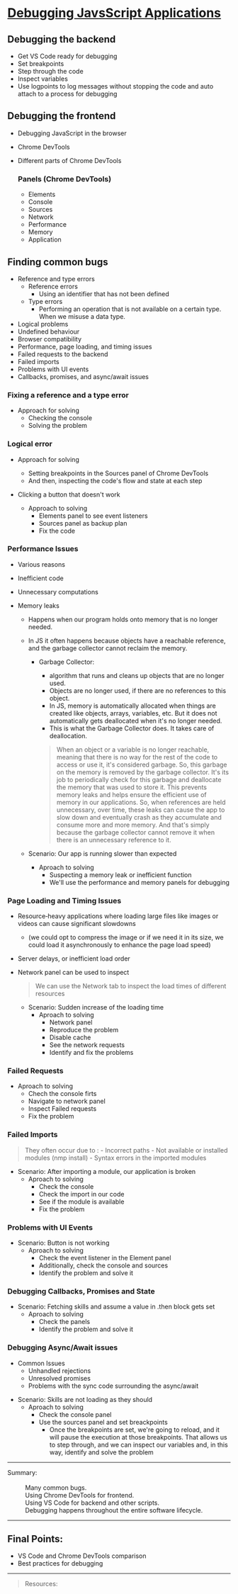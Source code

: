 # [Debugging JavsScript Applications](https://app.pluralsight.com/library/courses/javascript-debugging-applications/table-of-contents)

## Debugging the backend

 - Get VS Code ready for debugging
 - Set breakpoints
 - Step through the code
 - Inspect variables
 - Use logpoints to log messages without stopping the code and auto attach to a process for debugging 

 ## Debugging the frontend

 - Debugging JavaScript in the browser
 - Chrome DevTools
 - Different parts of Chrome DevTools 

    ### Panels (Chrome DevTools)
    - Elements
    - Console
    - Sources
    - Network
    - Performance
    - Memory 
    - Application

## Finding common bugs

 - Reference and type errors 
   * Reference errors
        * Using an identifier that has not  been defined
   * Type errors 
        * Performing an operation that is not available on a certain type. When we misuse a data type.
 - Logical problems
 - Undefined behaviour
 - Browser compatibility
 - Performance, page loading, and timing issues
 - Failed requests to the backend
 - Failed imports
 - Problems with UI events
 - Callbacks, promises, and async/await issues

 ### Fixing a reference and a type error

 - Approach for solving
    * Checking the console
    * Solving the problem

### Logical error

 - Approach for solving
    * Setting breakpoints in the Sources panel of Chrome DevTools
    * And then, inspecting the code's flow and state at each step

 - Clicking a button that doesn't work
    * Approach to solving
        * Elements panel to see event listeners
        * Sources panel as backup plan
        * Fix the code

### Performance Issues

- Various reasons
- Inefficient code
- Unnecessary computations
- Memory leaks

    * Happens when our program holds onto memory that is no longer needed.
    * In JS it often happens because objects have a reachable reference, and the garbage collector cannot reclaim the memory.
        * Garbage Collector: 
            * algorithm that runs and cleans up objects that are no longer used.
            * Objects are no longer used, if there are no references to this object.
            * In JS, memory is automatically allocated when things are created like objects, arrays, variables, etc. But it does not automatically gets deallocated when it's no longer needed.
            * This is what the Garbage Collector does. It takes care of deallocation. 

            > When an object or a variable is no longer reachable, meaning that there is no way for the rest of the code to access or use it, it's considered garbage. So, this garbage on the memory is removed by the garbage collector. It's its job to periodically check for this garbage and deallocate the memory that was used to store it. This prevents memory leaks and helps ensure the efficient use of memory in our applications. So, when references are held unnecessary, over time, these leaks can cause the app to slow down and eventually crash as they accumulate and consume more and more memory. And that's simply because the garbage collector cannot remove it when there is an unnecessary reference to it. 
    
    * Scenario: Our app is running slower than expected
        * Aproach to solving
            * Suspecting a memory leak or inefficient function
            * We'll use the performance and memory panels for debugging

### Page Loading and Timing Issues

- Resource‑heavy applications where loading large files like images or videos can cause significant slowdowns 
    * (we could opt to compress the image or if we need it in its size, we could load it asynchronously to enhance the page load speed)
- Server delays, or inefficient load order
- Network panel can be used to inspect
    > We can use the Network tab to inspect the load times of different resources

    * Scenario: Sudden increase of the loading time
        * Aproach to solving
            * Network panel
            * Reproduce the problem
            * Disable cache
            * See the network requests 
            * Identify and fix the problems

### Failed Requests

- Aproach to solving
    * Chech the console firts
    * Navigate to network panel
    * Inspect Failed requests
    * Fix the problem

### Failed Imports

> They often occur due to :
    - Incorrect paths
    - Not available or installed modules (nmp install) 
    - Syntax errors in the imported modules   
    

  * Scenario: After importing a module, our application is broken
      * Aproach to solving
          * Check the console
          * Check the import in our code
          * See if the module is available
          * Fix the problem

### Problems with UI Events

 * Scenario: Button is not working
    * Aproach to solving
        * Check the event listener in the Element panel
        * Additionally, check the console and sources
        * Identify the problem and solve it

### Debugging Callbacks, Promises and State

 * Scenario: Fetching skills and assume a value in .then block gets set
    * Aproach to solving
        * Check the panels
        * Identify the problem and solve it

### Debugging Async/Await issues

- Common Issues
    - Unhandled rejections
    - Unresolved promises
    - Problems with the sync code surrounding the async/await 

 * Scenario: Skills are not loading as they should
    * Aproach to solving
        * Check the console panel
        * Use the sources panel and set breackpoints
            * Once the breakpoints are set, we're going to reload, and it will pause the execution at those breakpoints. That allows us to step through, and we can inspect our variables and, in this way, identify and solve the problem

***

<dl>
  <dt>Summary:</dt>
<br>
  <dd>Many common bugs.</dd>
  <dd>Using Chrome DevTools for frontend.</dd>
  <dd>Using VS Code for backend and other scripts.</dd>
  <dd>Debugging happens throughout the entire software lifecycle.</dd>
</dl>

***

## Final Points:

- VS Code and Chrome DevTools comparison
- Best practices for debugging

***

> Resources:

[^1]: [Compatibility](https://caniuse.com/)
